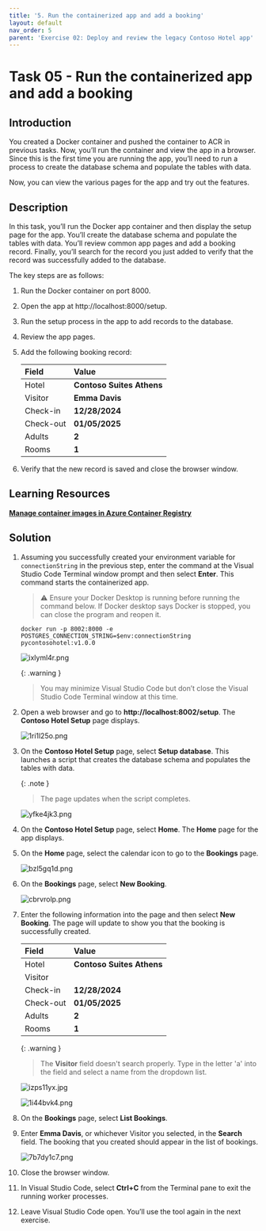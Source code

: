 ```yaml
---
title: '5. Run the containerized app and add a booking'
layout: default
nav_order: 5
parent: 'Exercise 02: Deploy and review the legacy Contoso Hotel app'
---
```


# Task 05 - Run the containerized app and add a booking

<!--- Estimated time: 5 minutes---> 

## Introduction
You created a Docker container and pushed the container to ACR in previous tasks. Now, you’ll run the container and view the app in a browser. Since this is the first time you are running the app, you’ll need to run a process to create the database schema and populate the tables with data.

Now, you can view the various pages for the app and try out the features.
 

## Description

In this task, you’ll run the Docker app container and then display the setup page for the app. You’ll create the database schema and populate the tables with data. You’ll review common app pages and add a booking record. Finally, you’ll search for the record you just added to verify that the record was successfully added to the database.

The key steps are as follows:

1. Run the Docker container on port 8000.
1. Open the app at http://localhost:8000/setup.
1. Run the setup process in the app to add records to the database.
1. Review the app pages.
1. Add the following booking record:

    | Field | Value |
    |:---------|:---------|
    | Hotel   | **Contoso Suites Athens**  |
    | Visitor   | **Emma Davis**|
    | Check-in   | **12/28/2024**|
    | Check-out   | **01/05/2025**|
    | Adults   | **2**|
    | Rooms   | **1**|

1. Verify that the new record is saved and close the browser window.

## Learning Resources

[**Manage container images in Azure Container Registry**](
https://learn.microsoft.com/en-us/training/modules/publish-container-image-to-azure-container-registry/ "Manage container images in Azure Container Registry")

## Solution

1. Assuming you successfully created your environment variable for `connectionString` in the previous step, enter the command at the Visual Studio Code Terminal window prompt and then select **Enter**. This command starts the containerized app.
    > :warning: Ensure your Docker Desktop is running before running the command below. If Docker desktop says Docker is stopped, you can close the program and reopen it.

    ```
    docker run -p 8002:8000 -e POSTGRES_CONNECTION_STRING=$env:connectionString pycontosohotel:v1.0.0
    ```
    
    ![ixlyml4r.png](../../media/ixlyml4r.png)
    
   {: .warning }
   > You may minimize Visual Studio Code but don’t close the Visual Studio Code Terminal window at this time.

1. Open a web browser and go to **http://localhost:8002/setup**. The **Contoso Hotel Setup** page displays.

    ![1ri1l25o.png](../../media/1ri1l25o.png)

1. On the **Contoso Hotel Setup** page, select **Setup database**. This launches a script that creates the database schema and populates the tables with data.

   {: .note }
   > The page updates when the script completes.

    ![yfke4jk3.png](../../media/yfke4jk3.png) 

1. On the **Contoso Hotel Setup** page, select **Home**. The **Home** page for the app displays.

1. On the **Home** page, select the calendar icon to go to the **Bookings** page.

    ![bzl5gq1d.png](../../media/bzl5gq1d.png)

1. On the **Bookings** page, select **New Booking**.

    ![cbrvrolp.png](../../media/cbrvrolp.png)

1. Enter the following information into the page and then select **New Booking**. The page will update to show you that the booking is successfully created.

    | Field | Value |
    |:---------|:---------|
    | Hotel   | **Contoso Suites Athens**   |
    | Visitor   | <Any name available in the Visitor field>|
    | Check-in   | **12/28/2024**|
    | Check-out   | **01/05/2025**|
    | Adults   | **2**|
    | Rooms   | **1**|

   {: .warning }
   > The **Visitor** field doesn't search properly. Type in the letter 'a' into the field and select a name from the dropdown list.

    ![izps11yx.jpg](../../media/izps11yx.jpg)

    ![1i44bvk4.png](../../media/1i44bvk4.png)

1. On the **Bookings** page, select **List Bookings**.

1. Enter **Emma Davis**, or whichever Visitor you selected, in the **Search** field. The booking that you created should appear in the list of bookings.

    ![7b7dy1c7.png](../../media/7b7dy1c7.png)

1. Close the browser window.

1. In Visual Studio Code, select **Ctrl+C** from the Terminal pane to exit the running worker processes.

1. Leave Visual Studio Code open. You’ll use the tool again in the next exercise.
